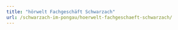 ```yaml
---
title: "hörwelt Fachgeschäft Schwarzach"
url: /schwarzach-im-pongau/hoerwelt-fachgeschaeft-schwarzach/
---
```

